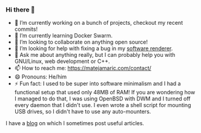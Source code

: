 ### Hi there 👋

- 🔭 I’m currently working on a bunch of projects, checkout my recent commits!
- 🌱 I’m currently learning Docker Swarm.
- 👯 I’m looking to collaborate on anything open source!
- 🤔 I’m looking for help with fixing a bug in my [software renderer](https://github.com/MatejaMaric/erender/issues/1).
- 💬 Ask me about anything really, but I can probably help you with GNU/Linux, web development or C++.
- 📫 How to reach me: <https://matejamaric.com/contact/>
- 😄 Pronouns: He/him
- ⚡ Fun fact: I used to be super into software minimalism and I had a functional setup that used only 48MB of RAM!
If you are wondering how I managed to do that, I was using OpenBSD with DWM and I turned off every daemon that I didn't use.
I even wrote a shell script for mounting USB drives, so I didn't have to use any auto-mounters.

I have a [blog](https://matejamaric.com/blog/) on which I sometimes post useful articles.
